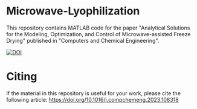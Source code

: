 # Microwave-Lyophilization
This repository contains MATLAB code for the paper "Analytical Solutions for the Modeling, Optimization, and Control of Microwave-assisted Freeze Drying" published in "Computers and Chemical Engineering".

[![DOI](https://zenodo.org/badge/DOI/10.5281/zenodo.7966835.svg)](https://doi.org/10.5281/zenodo.7966835)


# Citing
If the material in this repository is useful for your work, please cite the following article:
https://doi.org/10.1016/j.compchemeng.2023.108318


